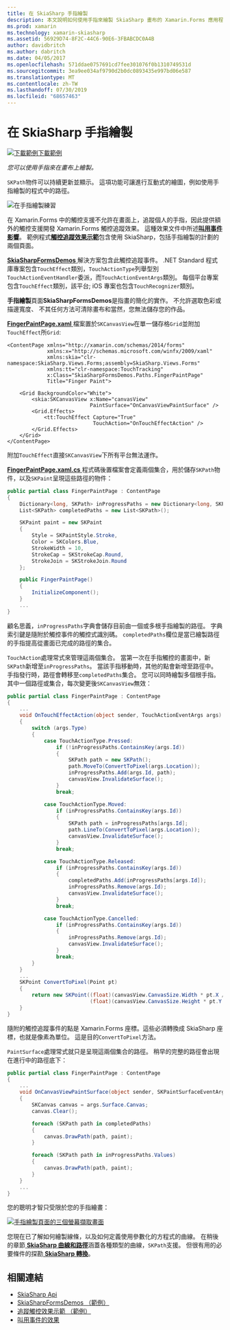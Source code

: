 ```yaml
---
title: 在 SkiaSharp 手指繪製
description: 本文說明如何使用手指來繪製 SkiaSharp 畫布的 Xamarin.Forms 應用程式，並示範此範例程式碼。
ms.prod: xamarin
ms.technology: xamarin-skiasharp
ms.assetid: 56929D74-8F2C-44C6-90E6-3FBABCDC0A4B
author: davidbritch
ms.author: dabritch
ms.date: 04/05/2017
ms.openlocfilehash: 571ddae0757691cd7fee301076f0b1310749531d
ms.sourcegitcommit: 3ea9ee034af9790d2b0dc0893435e997bd06e587
ms.translationtype: MT
ms.contentlocale: zh-TW
ms.lasthandoff: 07/30/2019
ms.locfileid: "68657463"
---
```

# <a name="finger-painting-in-skiasharp"></a>在 SkiaSharp 手指繪製

[![下載範例](~/media/shared/download.png)下載範例](https://docs.microsoft.com/samples/xamarin/xamarin-forms-samples/skiasharpforms-demos)

_您可以使用手指來在畫布上繪製。_

`SKPath`物件可以持續更新並顯示。 這項功能可讓進行互動式的繪圖，例如使用手指繪製的程式中的路徑。

![](finger-paint-images/fingerpaintsample.png "在手指繪製練習")

在 Xamarin.Forms 中的觸控支援不允許在畫面上，追蹤個人的手指，因此提供額外的觸控支援開發 Xamarin.Forms 觸控追蹤效果。 這種效果文件中所述[**叫用事件影響**](~/xamarin-forms/app-fundamentals/effects/touch-tracking.md)。 範例程式[**觸控追蹤效果示範**](https://docs.microsoft.com/samples/xamarin/xamarin-forms-samples/effects-touchtrackingeffect/)包含使用 SkiaSharp，包括手指繪製的計劃的兩個頁面。

[ **SkiaSharpFormsDemos** ](https://docs.microsoft.com/samples/xamarin/xamarin-forms-samples/skiasharpforms-demos)解決方案包含此觸控追蹤事件。 .NET Standard 程式庫專案包含`TouchEffect`類別，`TouchActionType`列舉型別`TouchActionEventHandler`委派，而`TouchActionEventArgs`類別。 每個平台專案包含`TouchEffect`類別，該平台; iOS 專案也包含`TouchRecognizer`類別。

**手指繪製**頁面**SkiaSharpFormsDemos**是指畫的簡化的實作。 不允許選取色彩或描邊寬度、 不其任何方法可清除畫布和當然，您無法儲存您的作品。

[ **FingerPaintPage.xaml** ](https://github.com/xamarin/xamarin-forms-samples/blob/master/SkiaSharpForms/Demos/Demos/SkiaSharpFormsDemos/LinesAndPaths/FingerPaintPage.xaml)檔案置於`SKCanvasView`在單一儲存格`Grid`並附加`TouchEffect`所`Grid`:

```xaml
<ContentPage xmlns="http://xamarin.com/schemas/2014/forms"
             xmlns:x="http://schemas.microsoft.com/winfx/2009/xaml"
             xmlns:skia="clr-namespace:SkiaSharp.Views.Forms;assembly=SkiaSharp.Views.Forms"
             xmlns:tt="clr-namespace:TouchTracking"
             x:Class="SkiaSharpFormsDemos.Paths.FingerPaintPage"
             Title="Finger Paint">

    <Grid BackgroundColor="White">
        <skia:SKCanvasView x:Name="canvasView"
                           PaintSurface="OnCanvasViewPaintSurface" />
        <Grid.Effects>
            <tt:TouchEffect Capture="True"
                            TouchAction="OnTouchEffectAction" />
        </Grid.Effects>
    </Grid>
</ContentPage>
```

附加`TouchEffect`直接`SKCanvasView`下所有平台無法運作。

[ **FingerPaintPage.xaml.cs** ](https://github.com/xamarin/xamarin-forms-samples/blob/master/SkiaSharpForms/Demos/Demos/SkiaSharpFormsDemos/LinesAndPaths/FingerPaintPage.xaml.cs)程式碼後置檔案會定義兩個集合，用於儲存`SKPath`物件，以及`SKPaint`呈現這些路徑的物件：

```csharp
public partial class FingerPaintPage : ContentPage
{
    Dictionary<long, SKPath> inProgressPaths = new Dictionary<long, SKPath>();
    List<SKPath> completedPaths = new List<SKPath>();

    SKPaint paint = new SKPaint
    {
        Style = SKPaintStyle.Stroke,
        Color = SKColors.Blue,
        StrokeWidth = 10,
        StrokeCap = SKStrokeCap.Round,
        StrokeJoin = SKStrokeJoin.Round
    };

    public FingerPaintPage()
    {
        InitializeComponent();
    }
    ...
}
```

顧名思義，`inProgressPaths`字典會儲存目前由一個或多根手指繪製的路徑。 字典索引鍵是隨附於觸控事件的觸控式識別碼。 `completedPaths`欄位是當已繪製路徑的手指提高從畫面已完成的路徑的集合。

`TouchAction`處理常式來管理這兩個集合。 當第一次在手指觸控的畫面中，新`SKPath`新增至`inProgressPaths`。 當該手指移動時，其他的點會新增至路徑中。 手指發行時，路徑會轉移至`completedPaths`集合。 您可以同時繪製多個根手指。 其中一個路徑或集合，每次變更後`SKCanvasView`無效：

```csharp
public partial class FingerPaintPage : ContentPage
{
    ...
    void OnTouchEffectAction(object sender, TouchActionEventArgs args)
    {
        switch (args.Type)
        {
            case TouchActionType.Pressed:
                if (!inProgressPaths.ContainsKey(args.Id))
                {
                    SKPath path = new SKPath();
                    path.MoveTo(ConvertToPixel(args.Location));
                    inProgressPaths.Add(args.Id, path);
                    canvasView.InvalidateSurface();
                }
                break;

            case TouchActionType.Moved:
                if (inProgressPaths.ContainsKey(args.Id))
                {
                    SKPath path = inProgressPaths[args.Id];
                    path.LineTo(ConvertToPixel(args.Location));
                    canvasView.InvalidateSurface();
                }
                break;

            case TouchActionType.Released:
                if (inProgressPaths.ContainsKey(args.Id))
                {
                    completedPaths.Add(inProgressPaths[args.Id]);
                    inProgressPaths.Remove(args.Id);
                    canvasView.InvalidateSurface();
                }
                break;

            case TouchActionType.Cancelled:
                if (inProgressPaths.ContainsKey(args.Id))
                {
                    inProgressPaths.Remove(args.Id);
                    canvasView.InvalidateSurface();
                }
                break;
        }
    }
    ...
    SKPoint ConvertToPixel(Point pt)
    {
        return new SKPoint((float)(canvasView.CanvasSize.Width * pt.X / canvasView.Width),
                           (float)(canvasView.CanvasSize.Height * pt.Y / canvasView.Height));
    }
}
```

隨附的觸控追蹤事件的點是 Xamarin.Forms 座標。這些必須轉換成 SkiaSharp 座標，也就是像素為單位。 這是目的`ConvertToPixel`方法。

`PaintSurface`處理常式就只是呈現這兩個集合的路徑。 稍早的完整的路徑會出現在進行中的路徑底下：

```csharp
public partial class FingerPaintPage : ContentPage
{
    ...
    void OnCanvasViewPaintSurface(object sender, SKPaintSurfaceEventArgs args)
    {
        SKCanvas canvas = args.Surface.Canvas;
        canvas.Clear();

        foreach (SKPath path in completedPaths)
        {
            canvas.DrawPath(path, paint);
        }

        foreach (SKPath path in inProgressPaths.Values)
        {
            canvas.DrawPath(path, paint);
        }
    }
    ...
}
```

您的聰明才智只受限於您的手指繪畫：

[![](finger-paint-images/fingerpaint-small.png "手指繪製頁面的三個螢幕擷取畫面")](finger-paint-images/fingerpaint-large.png#lightbox "手指繪製頁面的三個螢幕擷取畫面")

您現在已了解如何繪製線條，以及如何定義使用參數化的方程式的曲線。 在稍後的章節[ **SkiaSharp 曲線和路徑**](../curves/index.md)涵蓋各種類型的曲線，`SKPath`支援。 但很有用的必要條件的探勘[ **SkiaSharp 轉換**](../transforms/index.md)。

## <a name="related-links"></a>相關連結

- [SkiaSharp Api](https://docs.microsoft.com/dotnet/api/skiasharp)
- [SkiaSharpFormsDemos （範例）](https://docs.microsoft.com/samples/xamarin/xamarin-forms-samples/skiasharpforms-demos)
- [追蹤觸控效果示範 （範例）](https://docs.microsoft.com/samples/xamarin/xamarin-forms-samples/effects-touchtrackingeffect/)
- [叫用事件的效果](~/xamarin-forms/app-fundamentals/effects/touch-tracking.md)
